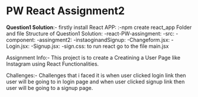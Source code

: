 # PW React Assignment2

**Question1 Solution**:-
firstly install React APP:
:-npm create react_app
Folder and file Structure of Question1 Solution:
-react-PW-assingment:
-src:
-component:
-assingment2:
-instaoginandSignup:
-Changeform.jsx:
-Login.jsx:
-Signup.jsx:
-sign.css:
to run react go to the file main.jsx

Assignment Info:-
This project is to create a Creatining a User Page like Instagram using React Functionalities.

Challenges:-
Challenges that i faced it is when user clicked login link then user will be going to in login page and when user clicked signup link then user will be going to a signup page.
